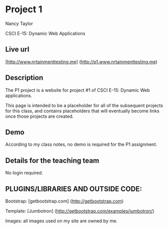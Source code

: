 # Project 1

Nancy Taylor

CSCI E-15:  Dynamic Web Applications

## Live url

[http://www.nrtainmenttesting.me]  (http://p1.www.nrtainmenttesting.me)


## Description

The P1 project is a website for project #1 of CSCI E-15: Dynamic Web applications.

This page is intended to be a placeholder for all of the subsequent projects for this class, and contains placeholders that will eventually become links once those projects are created.

## Demo

According to my class notes, no demo is required for the P1 assignment.

## Details for the teaching team

No login required.



## PLUGINS/LIBRARIES AND OUTSIDE CODE:

Bootstrap:  [getbootstrap.com] (http://getbootstrap.com)

Template:  [Jumbotron] (http://getbootstrap.com/examples/jumbotron/)


Images:  all images used on my site are owned by me.






